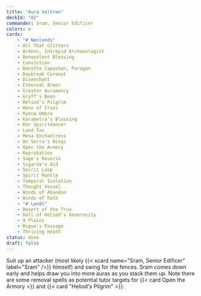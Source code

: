 ```yaml
---
title: "Aura Voltron"
deckId: "02"
commander: Sram, Senior Edificer
colors: w
cards:
    - "# Nonlands"
    - All That Glitters
    - Ardenn, Intrepid Archaeologist
    - Benevolent Blessing
    - Conviction
    - Danitha Capashen, Paragon
    - Daybreak Coronet
    - Disenchant
    - Ethereal Armor
    - Greater Auramancy
    - Gryff's Boon
    - Heliod's Pilgrim
    - Hero of Iroas
    - Hyena Umbra
    - Karametra's Blessing
    - Kor Spiritdancer
    - Land Tax
    - Mesa Enchantress
    - On Serra's Wings
    - Open the Armory
    - Reprobation
    - Sage's Reverie
    - Sigarda's Aid
    - Spirit Loop
    - Spirit Mantle
    - Temporal Isolation
    - Thought Vessel
    - Winds of Abandon
    - Winds of Rath
    - "# Lands"
    - Desert of the True
    - Hall of Heliod's Generosity
    - 9 Plains
    - Rogue's Passage
    - Thriving Heath
status: done
draft: false
---
```


Suit up an attacker (most likely {{< xcard name="Sram, Senior Edificer" label="Sram" />}} himself) and swing for the fences. Sram comes down early and helps draw you into more auras as you stack them up. Note there are some removal spells as potential tutor targets for {{< card Open the Armory >}} and {{< card "Heliod's Pilgrim" >}}.
